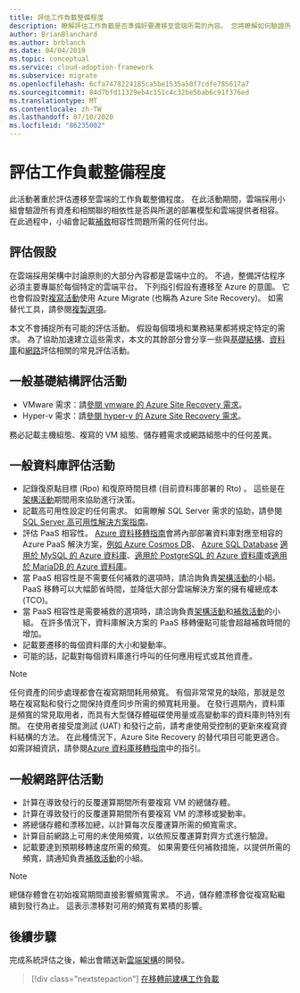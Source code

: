 ```yaml
---
title: 評估工作負載整備程度
description: 瞭解評估工作負載是否準備好要遷移至雲端所需的內容。 您將瞭解如何驗證所有資產和相關聯的相依性。
author: BrianBlanchard
ms.author: brblanch
ms.date: 04/04/2019
ms.topic: conceptual
ms.service: cloud-adoption-framework
ms.subservice: migrate
ms.openlocfilehash: 6cfa7478224185ca5be1535a50f7cdfe785617a7
ms.sourcegitcommit: 84d7bfd11329eb4c151c4c32be5bab6c91f376ed
ms.translationtype: MT
ms.contentlocale: zh-TW
ms.lasthandoff: 07/10/2020
ms.locfileid: "86235002"
---
```

# <a name="evaluate-workload-readiness"></a>評估工作負載整備程度

此活動著重於評估遷移至雲端的工作負載整備程度。 在此活動期間，雲端採用小組會驗證所有資產和相關聯的相依性是否與所選的部署模型和雲端提供者相容。 在此過程中，小組會記載[補救](../migrate/remediate.md)相容性問題所需的任何付出。

## <a name="evaluation-assumptions"></a>評估假設

在雲端採用架構中討論原則的大部分內容都是雲端中立的。 不過，整備評估程序必須主要專屬於每個特定的雲端平台。 下列指引假設有遷移至 Azure 的意圖。 它也會假設對[複寫活動](../migrate/replicate.md)使用 Azure Migrate (也稱為 Azure Site Recovery)。 如需替代工具，請參閱[複製選項](../migrate/replicate-options.md)。

本文不會捕捉所有可能的評估活動。 假設每個環境和業務結果都將規定特定的需求。 為了協助加速建立這些需求，本文的其餘部分會分享一些與[基礎結構](#common-infrastructure-evaluation-activities)、[資料庫](#common-database-evaluation-activities)和[網路](#common-network-evaluation-activities)評估相關的常見評估活動。

## <a name="common-infrastructure-evaluation-activities"></a>一般基礎結構評估活動

- VMware 需求：請[參閱 vmware 的 Azure Site Recovery 需求](https://docs.microsoft.com/azure/site-recovery/vmware-physical-azure-support-matrix)。
- Hyper-v 需求：請[參閱 hyper-v 的 Azure Site Recovery 需求](https://docs.microsoft.com/azure/site-recovery/hyper-v-azure-support-matrix)。

務必記載主機組態、複寫的 VM 組態、儲存體需求或網路組態中的任何差異。

## <a name="common-database-evaluation-activities"></a>一般資料庫評估活動

- 記錄復原點目標 (Rpo) 和復原時間目標 (目前資料庫部署的 Rto) 。 這些是在[架構活動](./architect.md)期間用來協助進行決策。
- 記載高可用性設定的任何需求。 如需瞭解 SQL Server 需求的協助，請參閱[SQL Server 高可用性解決方案指南](https://docs.microsoft.com/sql/sql-server/failover-clusters/high-availability-solutions-sql-server)。
- 評估 PaaS 相容性。 [Azure 資料移轉指南](https://datamigration.microsoft.com)會將內部部署資料庫對應至相容的 Azure PaaS 解決方案，[例如 Azure Cosmos DB](https://docs.microsoft.com/azure/cosmos-db)、 [Azure SQL Database](https://docs.microsoft.com/azure/sql-database) [適用於 MySQL 的 Azure 資料庫](https://docs.microsoft.com/azure/mysql)、[適用於 PostgreSQL 的 Azure 資料庫](https://docs.microsoft.com/azure/postgresql)或[適用於 MariaDB 的 Azure 資料庫](https://docs.microsoft.com/azure/mariadb)。
- 當 PaaS 相容性是不需要任何補救的選項時，請洽詢負責[架構活動](./architect.md)的小組。 PaaS 移轉可以大幅節省時間，並降低大部分雲端解決方案的擁有權總成本 (TCO)。
- 當 PaaS 相容性是需要補救的選項時，請洽詢負責[架構活動](./architect.md)和[補救活動](../migrate/remediate.md)的小組。 在許多情況下，資料庫解決方案的 PaaS 移轉優點可能會超越補救時間的增加。
- 記載要遷移的每個資料庫的大小和變動率。
- 可能的話，記載對每個資料庫進行呼叫的任何應用程式或其他資產。

> [!NOTE]
> 任何資產的同步處理都會在複寫期間耗用頻寬。 有個非常常見的缺陷，那就是忽略在複寫點和發行之間保持資產同步所需的頻寬耗用量。 在發行週期內，資料庫是頻寬的常見取用者，而具有大型儲存體磁碟使用量或高變動率的資料庫則特別有關。 在使用者接受度測試 (UAT) 和發行之前，請考慮使用受控制的更新來複寫資料結構的方法。 在此種情況下，Azure Site Recovery 的替代項目可能更適合。 如需詳細資訊，請參閱[Azure 資料庫移轉指南](https://datamigration.microsoft.com)中的指引。

## <a name="common-network-evaluation-activities"></a>一般網路評估活動

- 計算在導致發行的反覆運算期間所有要複寫 VM 的總儲存體。
- 計算在導致發行的反覆運算期間所有要複寫 VM 的漂移或變動率。
- 將總儲存體和漂移加總，以計算每次反覆運算所需的頻寬需求。
- 計算目前網路上可用的未使用頻寬，以依照反覆運算對齊方式進行驗證。
- 記載要達到預期移轉速度所需的頻寬。 如果需要任何補救措施，以提供所需的頻寬，請通知負責[補救活動](../migrate/remediate.md)的小組。

> [!NOTE]
> 總儲存體會在初始複寫期間直接影響頻寬需求。 不過，儲存體漂移會從複寫點繼續到發行為止。 這表示漂移對可用的頻寬有累積的影響。

## <a name="next-steps"></a>後續步驟

完成系統評估之後，輸出會饋送新[雲端架構](./architect.md)的開發。

> [!div class="nextstepaction"]
> [在移轉前建構工作負載](./architect.md)

